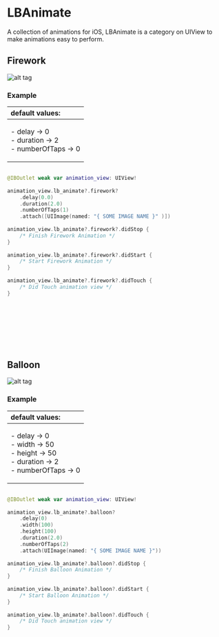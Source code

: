 # LBAnimate
A collection of animations for iOS, LBAnimate is a category on UIView to make animations easy to perform.


## Firework ##

![alt tag](https://raw.github.com/lioz12131415/LBAnimate/main/Gifs/firework.gif)

### Example ###

|default values:|
|:---|
|<p>- delay -> 0 <br> - duration -> 2 <br> - numberOfTaps -> 0 </p>|

```swift

@IBOutlet weak var animation_view: UIView!
    
animation_view.lb_animate?.firework?
    .delay(0.0)
    .duration(2.0)
    .numberOfTaps(1)
    .attach([UIImage(named: "{ SOME IMAGE NAME }" )])
        
animation_view.lb_animate?.firework?.didStop {
    /* Finish Firework Animation */
}
        
animation_view.lb_animate?.firework?.didStart {
    /* Start Firework Animation */
}
        
animation_view.lb_animate?.firework?.didTouch {
    /* Did Touch animation view */
}

```
<br></br>
<br></br>
<br></br>

## Balloon ##

![alt tag](https://raw.github.com/lioz12131415/LBAnimate/main/Gifs/balloon.gif)

### Example ###

|default values:|
|:---|
|<p>- delay -> 0 <br> - width -> 50 <br> - height -> 50  <br> - duration -> 2 <br> - numberOfTaps -> 0 </p>|

```swift

@IBOutlet weak var animation_view: UIView!
    
animation_view.lb_animate?.balloon?
    .delay(0)
    .width(100)
    .height(100)
    .duration(2.0)
    .numberOfTaps(2)
    .attach(UIImage(named: "{ SOME IMAGE NAME }"))
        
animation_view.lb_animate?.balloon?.didStop {
    /* Finish Balloon Animation */
}
        
animation_view.lb_animate?.balloon?.didStart {
    /* Start Balloon Animation */
}
        
animation_view.lb_animate?.balloon?.didTouch {
    /* Did Touch animation view */
}

```


